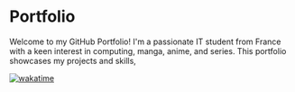 # Portfolio
Welcome to my GitHub Portfolio! I'm a passionate IT student from France with a keen interest in computing, manga, anime, and series. This portfolio showcases my projects and skills,

[![wakatime](https://wakatime.com/badge/user/018d6aa3-b7a6-420b-bcfd-4c7f2f5c13b9/project/018d6aa5-e982-46b8-9de5-a1b7e61ea411.svg)](https://wakatime.com/badge/user/018d6aa3-b7a6-420b-bcfd-4c7f2f5c13b9/project/018d6aa5-e982-46b8-9de5-a1b7e61ea411)

